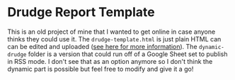 # Drudge Report Template

This is an old project of mine that I wanted to get online in case anyone thinks they could use it. The `drudge-template.html` is just plain HTML can can be edited and uploaded ([see here for more information](https://www.joshcanhelp.com/the-drudge-report-style-3-column-link-page-template/)). The `dynamic-drudge` folder is a version that could run off of a Google Sheet set to publish in RSS mode. I don't see that as an option anymore so I don't think the dynamic part is possible but feel free to modify and give it a go!
